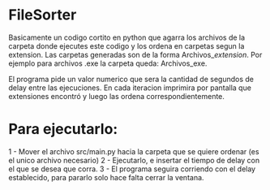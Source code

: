# FileSorter

Basicamente un codigo cortito en python que agarra los archivos de la carpeta donde ejecutes este codigo y los ordena en carpetas segun la extension.
Las carpetas generadas son de la forma Archivos_*extension*. Por ejemplo para archivos .exe la carpeta queda: Archivos_exe.

El programa pide un valor numerico que sera la cantidad de segundos de delay entre las ejecuciones. 
En cada iteracion imprimira por pantalla que extensiones encontró y luego las ordena correspondientemente.

# Para ejecutarlo:
1 - Mover el archivo src/main.py hacia la carpeta que se quiere ordenar (es el unico archivo necesario)
2 - Ejecutarlo, e insertar el tiempo de delay con el que se desea que corra.
3 - El programa seguira corriendo con el delay establecido, para pararlo solo hace falta cerrar la ventana.
